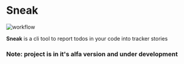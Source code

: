 # Sneak

![workflow](https://github.com/vteremasov/sneak/actions/workflows/Rust/badge.svg)

**Sneak** is a cli tool to report todos in your code into tracker stories

### Note: project is in it's alfa version and under development

